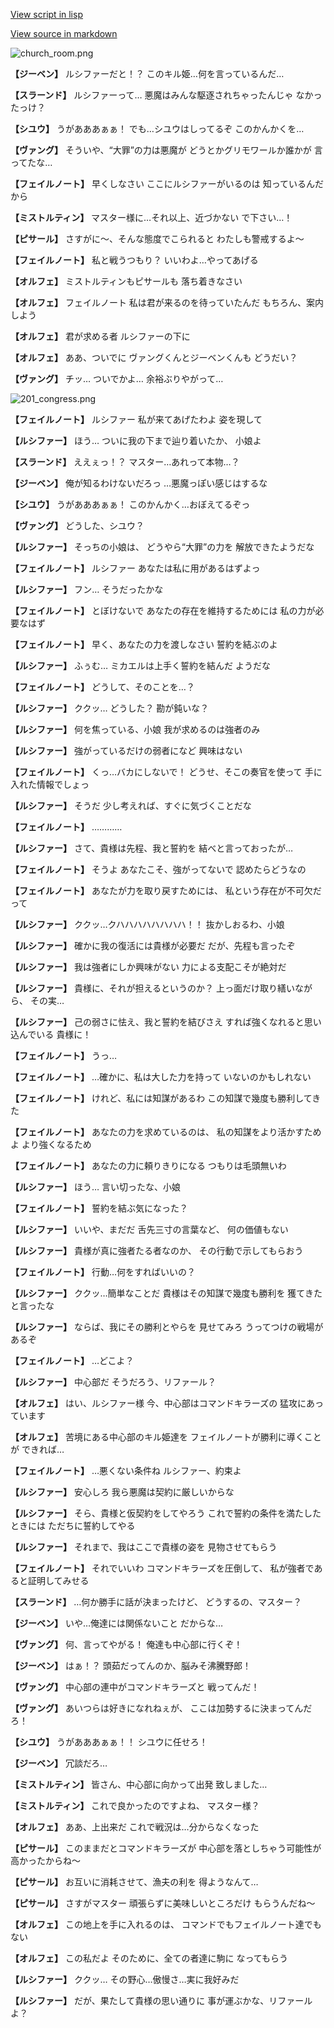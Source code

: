 [View script in lisp](../scripts/210101070.txt)

[View source in markdown](210101070.md)

![church_room.png](../images/backgrounds/church_room.png)

**【ジーベン】**
ルシファーだと！？
このキル姫…何を言っているんだ…

**【スラーンド】**
ルシファーって…
悪魔はみんな駆逐されちゃったんじゃ
なかったっけ？

**【シユウ】**
うがあああぁぁ！
でも…シユウはしってるぞ
このかんかくを…

**【ヴァング】**
そういや、“大罪”の力は悪魔が
どうとかグリモワールか誰かが
言ってたな…

**【フェイルノート】**
早くしなさい
ここにルシファーがいるのは
知っているんだから

**【ミストルティン】**
マスター様に…それ以上、近づかない
で下さい…！

**【ピサール】**
さすがに～、そんな態度でこられると
わたしも警戒するよ～

**【フェイルノート】**
私と戦うつもり？
いいわよ…やってあげる

**【オルフェ】**
ミストルティンもピサールも
落ち着きなさい

**【オルフェ】**
フェイルノート
私は君が来るのを待っていたんだ
もちろん、案内しよう

**【オルフェ】**
君が求める者
ルシファーの下に

**【オルフェ】**
ああ、ついでに
ヴァングくんとジーベンくんも
どうだい？

**【ヴァング】**
チッ…
ついでかよ…
余裕ぶりやがって…

![201_congress.png](../images/backgrounds/201_congress.png)

**【フェイルノート】**
ルシファー
私が来てあげたわよ
姿を現して

**【ルシファー】**
ほう…
ついに我の下まで辿り着いたか、
小娘よ

**【スラーンド】**
ええぇっ！？
マスター…あれって本物…？

**【ジーベン】**
俺が知るわけないだろっ
…悪魔っぽい感じはするな

**【シユウ】**
うがあああぁぁ！
このかんかく…おぼえてるぞっ

**【ヴァング】**
どうした、シユウ？

**【ルシファー】**
そっちの小娘は、
どうやら“大罪”の力を
解放できたようだな

**【フェイルノート】**
ルシファー
あなたは私に用があるはずよっ

**【ルシファー】**
フン…
そうだったかな

**【フェイルノート】**
とぼけないで
あなたの存在を維持するためには
私の力が必要なはず

**【フェイルノート】**
早く、あなたの力を渡しなさい
誓約を結ぶのよ

**【ルシファー】**
ふぅむ…
ミカエルは上手く誓約を結んだ
ようだな

**【フェイルノート】**
どうして、そのことを…？

**【ルシファー】**
ククッ…
どうした？
勘が鈍いな？

**【ルシファー】**
何を焦っている、小娘
我が求めるのは強者のみ

**【ルシファー】**
強がっているだけの弱者になど
興味はない

**【フェイルノート】**
くっ…バカにしないで！
どうせ、そこの奏官を使って
手に入れた情報でしょっ

**【ルシファー】**
そうだ
少し考えれば、すぐに気づくことだな

**【フェイルノート】**
…………

**【ルシファー】**
さて、貴様は先程、我と誓約を
結べと言っておったが…

**【フェイルノート】**
そうよ
あなたこそ、強がってないで
認めたらどうなの

**【フェイルノート】**
あなたが力を取り戻すためには、
私という存在が不可欠だって

**【ルシファー】**
ククッ…クハハハハハハハハ！！
抜かしおるわ、小娘

**【ルシファー】**
確かに我の復活には貴様が必要だ
だが、先程も言ったぞ

**【ルシファー】**
我は強者にしか興味がない
力による支配こそが絶対だ

**【ルシファー】**
貴様に、それが担えるというのか？
上っ面だけ取り繕いながら、
その実…

**【ルシファー】**
己の弱さに怯え、我と誓約を結びさえ
すれば強くなれると思い込んでいる
貴様に！

**【フェイルノート】**
うっ…

**【フェイルノート】**
…確かに、私は大した力を持って
いないのかもしれない

**【フェイルノート】**
けれど、私には知謀があるわ
この知謀で幾度も勝利してきた

**【フェイルノート】**
あなたの力を求めているのは、
私の知謀をより活かすためよ
より強くなるため

**【フェイルノート】**
あなたの力に頼りきりになる
つもりは毛頭無いわ

**【ルシファー】**
ほう…
言い切ったな、小娘

**【フェイルノート】**
誓約を結ぶ気になった？

**【ルシファー】**
いいや、まだだ
舌先三寸の言葉など、
何の価値もない

**【ルシファー】**
貴様が真に強者たる者なのか、
その行動で示してもらおう

**【フェイルノート】**
行動…何をすればいいの？

**【ルシファー】**
ククッ…簡単なことだ
貴様はその知謀で幾度も勝利を
獲てきたと言ったな

**【ルシファー】**
ならば、我にその勝利とやらを
見せてみろ
うってつけの戦場があるぞ

**【フェイルノート】**
…どこよ？

**【ルシファー】**
中心部だ
そうだろう、リファール？

**【オルフェ】**
はい、ルシファー様
今、中心部はコマンドキラーズの
猛攻にあっています

**【オルフェ】**
苦境にある中心部のキル姫達を
フェイルノートが勝利に導くことが
できれば…

**【フェイルノート】**
…悪くない条件ね
ルシファー、約束よ

**【ルシファー】**
安心しろ
我ら悪魔は契約に厳しいからな

**【ルシファー】**
そら、貴様と仮契約をしてやろう
これで誓約の条件を満たしたときには
ただちに誓約してやる

**【ルシファー】**
それまで、我はここで貴様の姿を
見物させてもらう

**【フェイルノート】**
それでいいわ
コマンドキラーズを圧倒して、
私が強者であると証明してみせる

**【スラーンド】**
…何か勝手に話が決まったけど、
どうするの、マスター？

**【ジーベン】**
いや…俺達には関係ないこと
だからな…

**【ヴァング】**
何、言ってやがる！
俺達も中心部に行くぞ！

**【ジーベン】**
はぁ！？
頭茹だってんのか、脳みそ沸騰野郎！

**【ヴァング】**
中心部の連中がコマンドキラーズと
戦ってんだ！

**【ヴァング】**
あいつらは好きになれねぇが、
ここは加勢するに決まってんだろ！

**【シユウ】**
うがあああぁぁ！！
シユウに任せろ！

**【ジーベン】**
冗談だろ…

**【ミストルティン】**
皆さん、中心部に向かって出発
致しました…

**【ミストルティン】**
これで良かったのですよね、
マスター様？

**【オルフェ】**
ああ、上出来だ
これで戦況は…分からなくなった

**【ピサール】**
このままだとコマンドキラーズが
中心部を落としちゃう可能性が
高かったからね～

**【ピサール】**
お互いに消耗させて、漁夫の利を
得ようなんて…

**【ピサール】**
さすがマスター
頑張らずに美味しいところだけ
もらうんだね～

**【オルフェ】**
この地上を手に入れるのは、
コマンドでもフェイルノート達でも
ない

**【オルフェ】**
この私だよ
そのために、全ての者達に駒に
なってもらう

**【ルシファー】**
ククッ…
その野心…傲慢さ…実に我好みだ

**【ルシファー】**
だが、果たして貴様の思い通りに
事が運ぶかな、リファールよ？